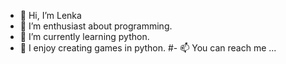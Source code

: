 - 👋 Hi, I’m Lenka
- 👀 I’m enthusiast about programming.
- 🌱 I’m currently learning python.
- 💞️ I enjoy creating games in python.
#- 📫 You can reach me ...

<!---
TadyLenka/TadyLenka is a ✨ special ✨ repository because its `README.md` (this file) appears on your GitHub profile.
You can click the Preview link to take a look at your changes.
--->

